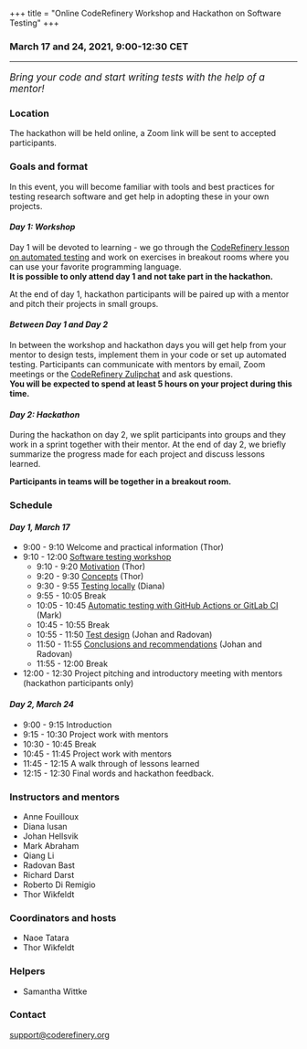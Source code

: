 +++
title = "Online CodeRefinery Workshop and Hackathon on Software Testing"
+++

### March 17 and 24, 2021, 9:00-12:30 CET
<hr>

<p style="font-size:120%;"><i> Bring your code and start writing tests with the help of a mentor! </i></p>


### Location

The hackathon will be held online, a Zoom link will be sent to accepted participants.


### Goals and format

In this event, you will become familiar with tools and best practices
for testing research software and get help in adopting these in your
own projects.

#### *Day 1: Workshop* 

Day 1 will be devoted to learning - we go through the [CodeRefinery
lesson on automated testing](https://coderefinery.github.io/testing)
and work on exercises in breakout rooms where you can use your
favorite programming language. <br>
<b>It is possible to only attend day 1 and not take part in the
hackathon.</b>

At the end of day 1, hackathon participants will be paired up with a
mentor and pitch their projects in small groups.

#### *Between Day 1 and Day 2*

In between the workshop and hackathon days you will get help from
your mentor to design tests, implement them in your code or set up
automated testing. Participants can communicate with mentors by email,
Zoom meetings or the [CodeRefinery
Zulipchat](https://coderefinery.github.io/manuals/chat/) and ask
questions. <br>
<b>You will be expected to spend at least 5 hours on
your project during this time.</b>

#### *Day 2: Hackathon*

During the hackathon on day 2, we split participants into groups and
they work in a sprint together with their mentor. At the end of day
2, we briefly summarize the progress made for each project and discuss
lessons learned.<br>

**Participants in teams will be together in a breakout room.**

### Schedule

#### *Day 1, March 17*
- 9:00 - 9:10 
  Welcome and practical information (Thor)
- 9:10 - 12:00
  [Software testing workshop](https://coderefinery.github.io/testing/)
  - 9:10 - 9:20
    [Motivation](https://coderefinery.github.io/testing/motivation/) (Thor)
  - 9:20 - 9:30
    [Concepts](https://coderefinery.github.io/testing/concepts/) (Thor)
  - 9:30 - 9:55
    [Testing locally](https://coderefinery.github.io/testing/pytest/) (Diana)
  - 9:55 - 10:05
    Break
  - 10:05 - 10:45
    [Automatic testing with GitHub Actions or GitLab CI](https://coderefinery.github.io/testing/continuous-integration/) (Mark)
  - 10:45 - 10:55
    Break
  - 10:55 - 11:50
    [Test design](https://coderefinery.github.io/testing/test-design/) (Johan and Radovan)
  - 11:50 - 11:55
    [Conclusions and recommendations](https://coderefinery.github.io/testing/conclusions/) (Johan and Radovan)
  - 11:55 - 12:00
    Break
- 12:00 - 12:30
  Project pitching and introductory meeting with mentors (hackathon participants only)

#### *Day 2, March 24*
- 9:00 - 9:15
  Introduction
- 9:15 - 10:30
  Project work with mentors  
- 10:30 - 10:45
  Break
- 10:45 - 11:45
  Project work with mentors
- 11:45 - 12:15
  A walk through of lessons learned
- 12:15 - 12:30
  Final words and hackathon feedback.


### Instructors and mentors

- Anne Fouilloux
- Diana Iusan
- Johan Hellsvik
- Mark Abraham
- Qiang Li
- Radovan Bast
- Richard Darst
- Roberto Di Remigio
- Thor Wikfeldt


### Coordinators and hosts

- Naoe Tatara
- Thor Wikfeldt

### Helpers

- Samantha Wittke



### Contact

support@coderefinery.org





